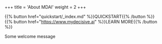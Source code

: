 +++
title = 'About MDAI'
weight = 2
+++



{{% button href="quickstart/_index.md" %}}QUICKSTART{{% /button %}}
{{% button href="https://www.mydecisive.ai" %}}LEARN MORE{{% /button %}}


Some welcome message